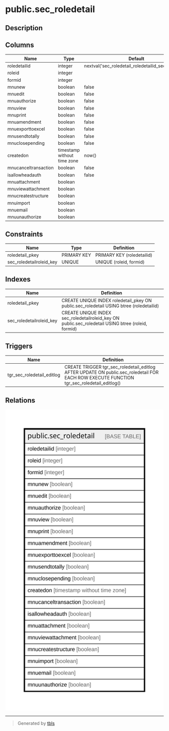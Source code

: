 # public.sec_roledetail

## Description

## Columns

| Name | Type | Default | Nullable | Children | Parents | Comment |
| ---- | ---- | ------- | -------- | -------- | ------- | ------- |
| roledetailid | integer | nextval('sec_roledetail_roledetailid_seq'::regclass) | false |  |  |  |
| roleid | integer |  | true |  |  |  |
| formid | integer |  | true |  |  |  |
| mnunew | boolean | false | true |  |  |  |
| mnuedit | boolean | false | true |  |  |  |
| mnuauthorize | boolean | false | true |  |  |  |
| mnuview | boolean | false | true |  |  |  |
| mnuprint | boolean | false | true |  |  |  |
| mnuamendment | boolean | false | true |  |  |  |
| mnuexporttoexcel | boolean | false | true |  |  |  |
| mnusendtotally | boolean | false | true |  |  |  |
| mnuclosepending | boolean | false | false |  |  |  |
| createdon | timestamp without time zone | now() | true |  |  |  |
| mnucanceltransaction | boolean | false | true |  |  |  |
| isallowheadauth | boolean | false | true |  |  |  |
| mnuattachment | boolean |  | true |  |  |  |
| mnuviewattachment | boolean |  | true |  |  |  |
| mnucreatestructure | boolean |  | true |  |  |  |
| mnuimport | boolean |  | true |  |  |  |
| mnuemail | boolean |  | true |  |  |  |
| mnuunauthorize | boolean |  | true |  |  |  |

## Constraints

| Name | Type | Definition |
| ---- | ---- | ---------- |
| roledetail_pkey | PRIMARY KEY | PRIMARY KEY (roledetailid) |
| sec_roledetailroleid_key | UNIQUE | UNIQUE (roleid, formid) |

## Indexes

| Name | Definition |
| ---- | ---------- |
| roledetail_pkey | CREATE UNIQUE INDEX roledetail_pkey ON public.sec_roledetail USING btree (roledetailid) |
| sec_roledetailroleid_key | CREATE UNIQUE INDEX sec_roledetailroleid_key ON public.sec_roledetail USING btree (roleid, formid) |

## Triggers

| Name | Definition |
| ---- | ---------- |
| tgr_sec_roledetail_editlog | CREATE TRIGGER tgr_sec_roledetail_editlog AFTER UPDATE ON public.sec_roledetail FOR EACH ROW EXECUTE FUNCTION tgr_sec_roledetail_editlog() |

## Relations

![er](public.sec_roledetail.svg)

---

> Generated by [tbls](https://github.com/k1LoW/tbls)
